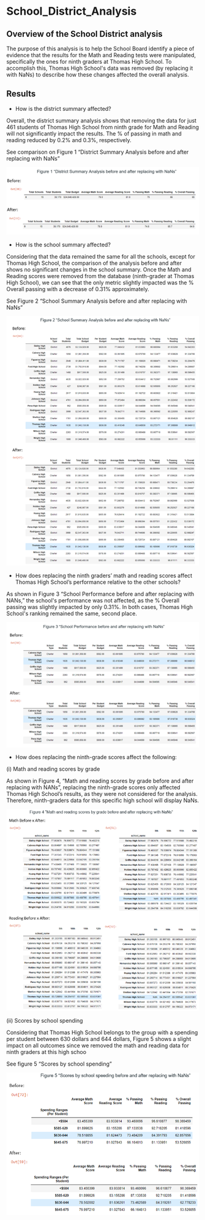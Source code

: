 # School_District_Analysis

## Overview of the School District analysis
The purpose of this analysis is to help the School Board identify a piece of evidence that the results for the Math and Reading tests were manipulated, specifically the ones for ninth graders at Thomas High School. To accomplish this, Thomas High School's data was removed (by replacing it with NaNs) to describe how these changes affected the overall analysis.

## Results
-	How is the district summary affected?

Overall, the district summary analysis shows that removing the data for just 461 students of Thomas High School from ninth grade for Math and Reading will not significantly impact the results. The % of passing in math and reading reduced by 0.2% and 0.3%, respectively. 

See comparison on Figure 1 “District Summary Analysis before and after replacing with NaNs”

![](https://github.com/Marietas/School_District_Analysis/blob/main/Resources/figure%201%20-%20District%20summary%20analysis%20before%20and%20after%20replacing%20with%20NANs.PNG)

- How is the school summary affected?

Considering that the data remained the same for all the schools, except for Thomas High School, the comparison of the analysis before and after shows no significant changes in the school summary. Once the Math and Reading scores were removed from the database (ninth-grader at Thomas High School),  we can see that the only metric slightly impacted was the % Overall passing with a decrease of 0.31% approximately. 

See Figure 2 “School Summary Analysis before and after replacing with NaNs”

![](https://github.com/Marietas/School_District_Analysis/blob/main/Resources/figure%202%20-%20School%20summary%20analysis%20before%20and%20after%20replacing%20with%20NANs.PNG)

- How does replacing the ninth graders’ math and reading scores affect Thomas High School’s performance relative to the other schools?

As shown in Figure 3 “School Performance before and after replacing with NANs,” the school's performance was not affected, as the % Overall passing was slightly impacted by only 0.31%. In both cases, Thomas High School's ranking remained the same, second place.  

![](https://github.com/Marietas/School_District_Analysis/blob/main/Resources/figure%203%20-%20School%20peformance%20before%20and%20after%20replacing%20with%20NANs.PNG)

- How does replacing the ninth-grade scores affect the following:

(i) Math and reading scores by grade
  
As shown in Figure 4, “Math and reading scores by grade before and after replacing with NANs”, replacing the ninth-grade scores only affected Thomas High School’s results, as they were not considered for the analysis. Therefore, ninth-graders data for this specific high school will display NaNs.


![](https://github.com/Marietas/School_District_Analysis/blob/main/Resources/figure%204%20-%20Math%20and%20reading%20scores%20by%20grade%20before%20and%20after%20replacing%20with%20NANs.PNG)

(ii) Scores by school spending
 
Considering that Thomas High School belongs to the group with a spending per student between 630 dollars and 644 dollars, Figure 5 shows a slight impact on all outcomes since we removed the math and reading data for ninth graders at this high schoo

See figure 5 “Scores by school spending”

![](https://github.com/Marietas/School_District_Analysis/blob/main/Resources/figure%205%20--%20Scores%20by%20School%20speeding%20before%20and%20after%20replacing%20with%20NANs.PNG)


